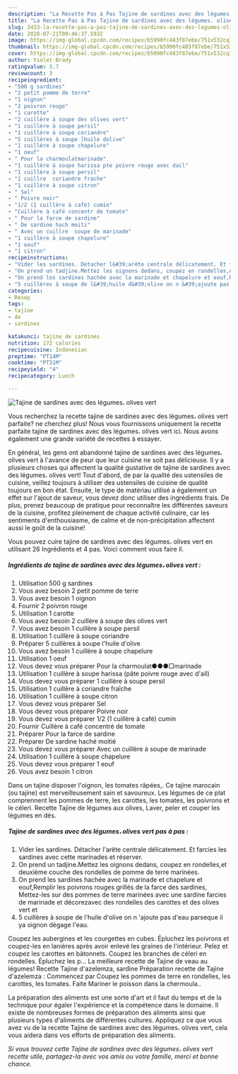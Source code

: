 ```yaml
---
description: "La Recette Pas à Pas Tajine de sardines avec des légumes، olives vert"
title: "La Recette Pas à Pas Tajine de sardines avec des légumes، olives vert"
slug: 3433-la-recette-pas-a-pas-tajine-de-sardines-avec-des-legumes-olives-vert
date: 2020-07-21T09:46:37.593Z
image: https://img-global.cpcdn.com/recipes/b5990fc483f87ebe/751x532cq70/tajine-de-sardines-avec-des-legumes،-olives-vert-photo-principale-de-la-recette.jpg
thumbnail: https://img-global.cpcdn.com/recipes/b5990fc483f87ebe/751x532cq70/tajine-de-sardines-avec-des-legumes،-olives-vert-photo-principale-de-la-recette.jpg
cover: https://img-global.cpcdn.com/recipes/b5990fc483f87ebe/751x532cq70/tajine-de-sardines-avec-des-legumes،-olives-vert-photo-principale-de-la-recette.jpg
author: Violet Brady
ratingvalue: 3.7
reviewcount: 3
recipeingredient:
- "500 g sardines"
- "2 petit pomme de terre"
- "1 oignon"
- "2 poivron rouge"
- "1 carotte"
- "2 cuillère à soupe des olives vert"
- "1 cuillère à soupe persil"
- "1 cuillère à soupe coriandre"
- "5 cuillères à soupe lhuile dolive"
- "1 cuillère à soupe chapelure"
- "1 oeuf"
- " Pour la charmoulatmarinade"
- "1 cuillère à soupe harissa pte poivre rouge avec dail"
- "1 cuillère à soupe persil"
- "1 cuillre  coriandre frache"
- "1 cuillère à soupe citron"
- " Sel"
- " Poivre noir"
- "1/2 (1 cuillère à café) cumin"
- "Cuillère à café concentr de tomate"
- " Pour la farce de sardine"
- " De sardine hach moiti"
- " Avec un cuillre  soupe de marinade"
- "1 cuillère à soupe chapelure"
- "1 eouf"
- "1 citron"
recipeinstructions:
- "Vider les sardines. Détacher l&#39;arête centrale délicatement. Et farcies les sardines avec cette marinades et réserver."
- "On prend un tadjine،Mettez les oignons dedans, coupez en rondelles,et deuxième couche des rondelles de pomme de terre marinées."
- "On prend les sardines hachée avec la marinade et chapelure et eouf,Remplir les poivrons rouges grillés de la farce des sardines, Mettez-les sur des pommes de terre marinées avec une sardine farcies de marinade et décorezavec des rondelles des carottes et des olives vert et"
- "5 cuillères à soupe de l&#39;huile d&#39;olive on n &#39;ajoute pas d&#39;eau parseque il ya oignon dégage l&#39;eau."
categories:
- Resep
tags:
- tajine
- de
- sardines

katakunci: tajine de sardines 
nutrition: 172 calories
recipecuisine: Indonesian
preptime: "PT14M"
cooktime: "PT31M"
recipeyield: "4"
recipecategory: Lunch

---
```



![Tajine de sardines avec des légumes، olives vert](https://img-global.cpcdn.com/recipes/b5990fc483f87ebe/751x532cq70/tajine-de-sardines-avec-des-legumes،-olives-vert-photo-principale-de-la-recette.jpg)

Vous recherchez la recette tajine de sardines avec des légumes، olives vert parfaite? ne cherchez plus! Nous vous fournissons uniquement la recette parfaite tajine de sardines avec des légumes، olives vert ici. Nous avons également une grande variété de recettes à essayer.

En général, les gens ont abandonné tajine de sardines avec des légumes، olives vert à l'avance de peur que leur cuisine ne soit pas délicieuse. Il y a plusieurs choses qui affectent la qualité gustative de tajine de sardines avec des légumes، olives vert! Tout d'abord, de par la qualité des ustensiles de cuisine, veillez toujours à utiliser des ustensiles de cuisine de qualité toujours en bon état. Ensuite, le type de matériau utilisé a également un effet sur l'ajout de saveur, vous devez donc utiliser des ingrédients frais. De plus, prenez beaucoup de pratique pour reconnaître les différentes saveurs de la cuisine, profitez pleinement de chaque activité culinaire, car les sentiments d'enthousiasme, de calme et de non-précipitation affectent aussi le goût de la cuisine!

<!--inarticleads1-->

Vous pouvez cuire tajine de sardines avec des légumes، olives vert en utilisant 26 Ingrédients et 4 pas. Voici comment vous faire il.

##### Ingrédients de tajine de sardines avec des légumes، olives vert :

1. Utilisation 500 g sardines
1. Vous avez besoin 2 petit pomme de terre
1. Vous avez besoin 1 oignon
1. Fournir 2 poivron rouge
1. Utilisation 1 carotte
1. Vous avez besoin 2 cuillère à soupe des olives vert
1. Vous avez besoin 1 cuillère à soupe persil
1. Utilisation 1 cuillère à soupe coriandre
1. Préparer 5 cuillères à soupe l&#39;huile d&#39;olive
1. Vous avez besoin 1 cuillère à soupe chapelure
1. Utilisation 1 oeuf
1. Vous devez vous préparer  Pour la charmoulat●●●□marinade
1. Utilisation 1 cuillère à soupe harissa (pâte poivre rouge avec d&#39;ail)
1. Vous devez vous préparer 1 cuillère à soupe persil
1. Utilisation 1 cuillère à coriandre fraîche
1. Utilisation 1 cuillère à soupe citron
1. Vous devez vous préparer  Sel
1. Vous devez vous préparer  Poivre noir
1. Vous devez vous préparer 1/2 (1 cuillère à café) cumin
1. Fournir Cuillère à café concentré de tomate
1. Préparer  Pour la farce de sardine
1. Préparer  De sardine haché moitié
1. Vous devez vous préparer  Avec un cuillère à soupe de marinade
1. Utilisation 1 cuillère à soupe chapelure
1. Vous devez vous préparer 1 eouf
1. Vous avez besoin 1 citron


Dans un tajine disposer l&#39;oignon, les tomates râpées,. Ce tajine marocain (ou tajine) est merveilleusement sain et savoureux. Les légumes de ce plat comprennent les pommes de terre, les carottes, les tomates, les poivrons et le céleri. Recette Tajine de légumes aux olives, Laver, peler et couper les légumes en dés. 

<!--inarticleads2-->

##### Tajine de sardines avec des légumes، olives vert pas à pas :

1. Vider les sardines. Détacher l&#39;arête centrale délicatement. Et farcies les sardines avec cette marinades et réserver.
1. On prend un tadjine،Mettez les oignons dedans, coupez en rondelles,et deuxième couche des rondelles de pomme de terre marinées.
1. On prend les sardines hachée avec la marinade et chapelure et eouf,Remplir les poivrons rouges grillés de la farce des sardines, Mettez-les sur des pommes de terre marinées avec une sardine farcies de marinade et décorezavec des rondelles des carottes et des olives vert et
1. 5 cuillères à soupe de l&#39;huile d&#39;olive on n &#39;ajoute pas d&#39;eau parseque il ya oignon dégage l&#39;eau.


Coupez les aubergines et les courgettes en cubes. Épluchez les poivrons et coupez-les en lanières après avoir enlevé les graines de l&#39;intérieur. Pelez et coupez les carottes en bâtonnets. Coupez les branches de céleri en rondelles. Épluchez les p… La meilleure recette de Tajine de veau au légumes! Recette Tajine d&#39;azelemza, sardine Préparation recette de Tajine d&#39;azelemza : Commencez par Coupez les pommes de terre en rondelles, les carottes, les tomates. Faite Mariner le poisson dans la chermoula.. 

<!--inarticleads1-->

<p>
La préparation des aliments est une sorte d'art et il faut du temps et de la technique pour égaler l'expérience et la compétence dans le domaine. Il existe de nombreuses formes de préparation des aliments ainsi que plusieurs types d'aliments de différentes cultures. Appliquez ce que vous avez vu de la recette Tajine de sardines avec des légumes، olives vert, cela vous aidera dans vos efforts de préparation des aliments.
</p>

<p>
<i>Si vous trouvez cette Tajine de sardines avec des légumes، olives vert recette utile, partagez-la avec vos amis ou votre famille, merci et bonne chance.</i>
</p>
